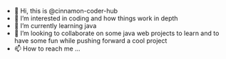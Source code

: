 - 👋 Hi, this is @cinnamon-coder-hub
- 👀 I’m interested in coding and how things work in depth
- 🌱 I’m currently learning java
- 💞️ I’m looking to collaborate on some java web projects to learn and to have some fun while pushing forward a cool project
- 📫 How to reach me ...

<!---
cinnamon-coder-hub/cinnamon-coder-hub is a ✨ special ✨ repository because its `README.md` (this file) appears on your GitHub profile.
You can click the Preview link to take a look at your changes.
--->
